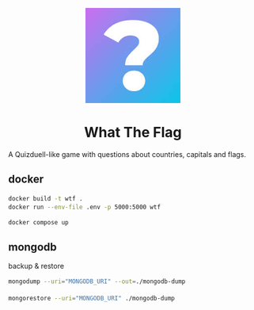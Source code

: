 <div align="center">

![Logo](client/public/logo192.png)

  <h1>What The Flag</h1>

</div>

A Quizduell-like game with questions about countries, capitals and flags.


## docker

```bash
docker build -t wtf .
docker run --env-file .env -p 5000:5000 wtf
```

```bash
docker compose up
```

## mongodb

backup & restore

```bash
mongodump --uri="MONGODB_URI" --out=./mongodb-dump

mongorestore --uri="MONGODB_URI" ./mongodb-dump
```